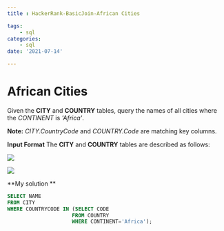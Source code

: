 ```yaml
---
title : HackerRank-BasicJoin-African Cities

tags:
    - sql
categories:
    - sql 
date: '2021-07-14'

---
```


# African Cities


Given the  **CITY**  and  **COUNTRY**  tables, query the names of all cities where the  _CONTINENT_  is  _'Africa'_.

**Note:**  _CITY.CountryCode_  and  _COUNTRY.Code_  are matching key columns.

**Input Format**
The **CITY** and **COUNTRY** tables are described as follows:

![](https://s3.amazonaws.com/hr-challenge-images/8137/1449729804-f21d187d0f-CITY.jpg)

![](https://s3.amazonaws.com/hr-challenge-images/8342/1449769013-e54ce90480-Country.jpg)

**My solution **
```sql
SELECT NAME
FROM CITY
WHERE COUNTRYCODE IN (SELECT CODE
                     FROM COUNTRY
                     WHERE CONTINENT='Africa');
```




